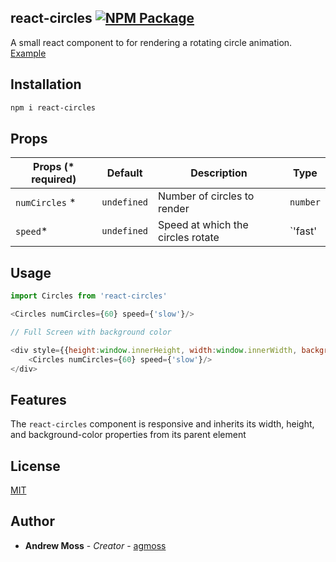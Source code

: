 ## react-circles [![NPM Package](https://img.shields.io/npm/v/react-circles)](https://www.npmjs.com/package/react-circles)

A small react component to for rendering a rotating circle animation. [Example](https://m0ss.dev/react-circles)

## Installation

```bash
npm i react-circles
```

## Props

| Props (* required)         |  Default      |  Description              | Type          |
|---            |---            |---                        | ---           |
|`numCircles` *      | `undefined` | Number of circles to render | `number` |
|`speed`*  |   `undefined`          | Speed at which the circles rotate |  `'fast' | 'slow'`

## Usage

```javascript
import Circles from 'react-circles'

<Circles numCircles={60} speed={'slow'}/>

// Full Screen with background color 

<div style={{height:window.innerHeight, width:window.innerWidth, backgroundColor:"black"}}>
    <Circles numCircles={60} speed={'slow'}/>
</div>
```

## Features

The `react-circles` component is responsive and inherits its width, height, and background-color properties from its parent element

## License
[MIT](https://choosealicense.com/licenses/mit/)

## Author

* **Andrew Moss** - *Creator* - [agmoss](https://github.com/agmoss)